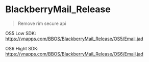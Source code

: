 # BlackberryMail_Release

> Remove rim secure api

 
OS5 Low SDK:
https://vnapps.com/BBOS/BlackberryMail_Release/OS5/Email.jad

OS6 Hight SDK:
https://vnapps.com/BBOS/BlackberryMail_Release/OS6/Email.jad
